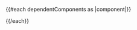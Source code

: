 <link rel="stylesheet" href="https://cdn.jsdelivr.net/npm/@aurodesignsystem/design-tokens@[dtVersion]/dist/tokens/CSSCustomProperties.css" />
<link rel="stylesheet" href="https://cdn.jsdelivr.net/npm/@aurodesignsystem/webcorestylesheets@[wcssVersion]/dist/bundled/essentials.css" />

{{#each dependentComponents as |component|}}
<script src="https://cdn.jsdelivr.net/npm/[npm]/{{../monorepoName}}/[namespace]-{{component}}@{{../formkitVersion}}/dist/[namespace]-{{component}}__bundled.js" type="module"></script>
{{/each}}
